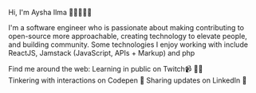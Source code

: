 Hi, I'm Aysha Ilma 👋🏾👩🏾‍💻

I'm a software engineer who is passionate about making contributing to open-source more approachable, creating technology to elevate people, and building community. Some technologies I enjoy working with include ReactJS, Jamstack (JavaScript, APIs + Markup) and php


Find me around the web:
Learning in public on Twitch📹 ✍🏾    
Tinkering with interactions on Codepen 🏓
Sharing updates on LinkedIn 💼
